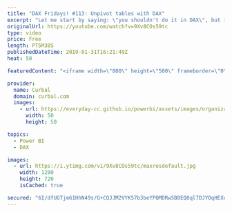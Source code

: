 ```yaml
---
title: "DAX Fridays! #113: Unpivot tables with DAX"
excerpt: "Let me start by saying: \"you shouldn't do it in DAX\", but if you still have to do it, in this video I will show you how to unpivot tables with DAX.  I will then unpivot them using Power Query so you can see the difference, and how Power Query can be faster and more efficient for cleaning data.  Have"
originalUrl: https://youtube.com/watch?v=9Xv8COs59tc
type: video
price: Free
length: PT5M38S
publishedDateTime: 2019-01-31T16:21:49Z
heat: 50

featuredContent: "<iframe width=\"800\" height=\"500\" frameborder=\"0\" src=\"https://www.youtube.com/embed/9Xv8COs59tc\" allow=\"accelerometer; autoplay; encrypted-media; gyroscope; picture-in-picture\" allowfullscreen></iframe>"

provider:
  name: Curbal
  domain: curbal.com
  images:
    - url: https://everyday-cc.github.io/powerbi/assets/images/organizations/curbal.com-50x50.jpg
      width: 50
      height: 50

topics:
  - Power BI
  - DAX

images:
  - url: https://i.ytimg.com/vi/9Xv8COs59tc/maxresdefault.jpg
    width: 1280
    height: 720
    isCached: true

secured: "6I/dfUGTjm61HhN49s/G+CQJJM2VYK57b3beYPQMDRw5B8EQ0ql7DJYOqHEXoSpQu4fncXhZwRo5sHT7XQ5gEQU1AKgUJyLS3FFqiSPK7AASslM0WxiP6XvOF1QzCqFn0lOpNFdefgr25C3tJ79JYGetBoXfGprnHhaKJyuJB13diACnMV0ASfpceuHfeUyihjkLJ2jxxc+Sgm8uGXH2yFancWkVOCLRnzuRgVFaT4ybWcIXXo0asXIzbXrE22qZKeYOcTIb5lXE7art6h1Zl8XDUFHwQ4UfcNKwXYiQbi3WY4Rtp3vBIeGBuMbFYfPhx2ZWsyDd9WupnnlJ3+0lueSZmSSkewXUMcK3ZXqF5he7zInwrs3X/idNq926Q6/60Hcxh6ZCroaualXdk0qSEWq+AUmjhf+WiXT958HdMpQ=;Keuz4VvDKgIeYaGks9908g=="
---
```


